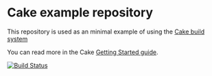 # Cake example repository

This repository is used as an minimal example of using the [Cake build system](http://cakebuild.net)

You can read more in the Cake [Getting Started guide](http://cakebuild.net/docs/tutorials/getting-started).

[![Build Status](https://ci.appveyor.com/api/projects/status/dfi1xib48d9diiac?svg=true)](https://ci.appveyor.com/project/cakebuild/example)
